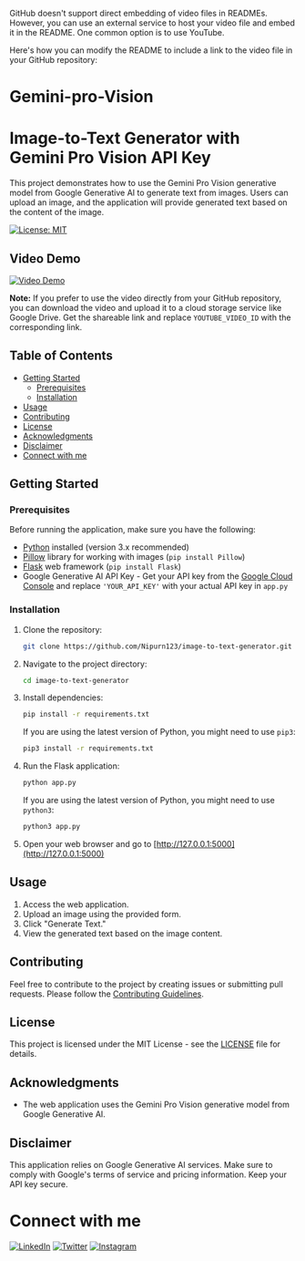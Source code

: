 GitHub doesn't support direct embedding of video files in READMEs. However, you can use an external service to host your video file and embed it in the README. One common option is to use YouTube.

Here's how you can modify the README to include a link to the video file in your GitHub repository:


# Gemini-pro-Vision

# Image-to-Text Generator with Gemini Pro Vision API Key

This project demonstrates how to use the Gemini Pro Vision generative model from Google Generative AI to generate text from images. Users can upload an image, and the application will provide generated text based on the content of the image.

[![License: MIT](https://img.shields.io/badge/License-MIT-yellow.svg)](https://opensource.org/licenses/MIT)

## Video Demo

[![Video Demo](https://img.youtube.com/vi/YOUTUBE_VIDEO_ID/0.jpg)](https://www.youtube.com/watch?v=BfMMGyn9fuc)

**Note:** If you prefer to use the video directly from your GitHub repository, you can download the video and upload it to a cloud storage service like Google Drive. Get the shareable link and replace `YOUTUBE_VIDEO_ID` with the corresponding link.

## Table of Contents
- [Getting Started](#getting-started)
  - [Prerequisites](#prerequisites)
  - [Installation](#installation)
- [Usage](#usage)
- [Contributing](#contributing)
- [License](#license)
- [Acknowledgments](#acknowledgments)
- [Disclaimer](#disclaimer)
- [Connect with me](#connect-with-me)

## Getting Started

### Prerequisites

Before running the application, make sure you have the following:

- [Python](https://www.python.org/) installed (version 3.x recommended)
- [Pillow](https://python-pillow.org/) library for working with images (`pip install Pillow`)
- [Flask](https://flask.palletsprojects.com/) web framework (`pip install Flask`)
- Google Generative AI API Key - Get your API key from the [Google Cloud Console](https://console.cloud.google.com/) and replace `'YOUR_API_KEY'` with your actual API key in `app.py`

### Installation

1. Clone the repository:

   ```bash
   git clone https://github.com/Nipurn123/image-to-text-generator.git
   ```

2. Navigate to the project directory:

   ```bash
   cd image-to-text-generator
   ```

3. Install dependencies:

   ```bash
   pip install -r requirements.txt
   ```

   If you are using the latest version of Python, you might need to use `pip3`:

   ```bash
   pip3 install -r requirements.txt
   ```

4. Run the Flask application:

   ```bash
   python app.py
   ```

   If you are using the latest version of Python, you might need to use `python3`:

   ```bash
   python3 app.py
   ```

5. Open your web browser and go to [http://127.0.0.1:5000](http://127.0.0.1:5000)

## Usage

1. Access the web application.
2. Upload an image using the provided form.
3. Click "Generate Text."
4. View the generated text based on the image content.

## Contributing

Feel free to contribute to the project by creating issues or submitting pull requests. Please follow the [Contributing Guidelines](CONTRIBUTING.md).

## License

This project is licensed under the MIT License - see the [LICENSE](LICENSE) file for details.

## Acknowledgments

- The web application uses the Gemini Pro Vision generative model from Google Generative AI.

## Disclaimer

This application relies on Google Generative AI services. Make sure to comply with Google's terms of service and pricing information. Keep your API key secure.

# Connect with me 

   [![LinkedIn](https://img.shields.io/badge/LinkedIn-MyLinkedInProfile-blue)](https://www.linkedin.com/in/nipurn-agarwal-08931a254?utm_source=share&utm_campaign=share_via&utm_content=profile&utm_medium=android_app) [![Twitter](https://img.shields.io/badge/Twitter-MyTwitterProfile-blue)](https://x.com/agarwal_nipurn?t=vtVyUpyoY9uR5n77bPMP6w&s=09) [![Instagram](https://img.shields.io/badge/Instagram-MyInstagramProfile-blue)](https://www.instagram.com/nipurn_ai?igsh=MTMyNTF1bjUxZThw)
